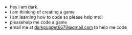 - hey i am dark.
- i am thinking of creating a game
- i am learning how to code so please help me:)
- pleasehelp me code a game
- email me at darkpuppet6678@gmail.com to help me code
